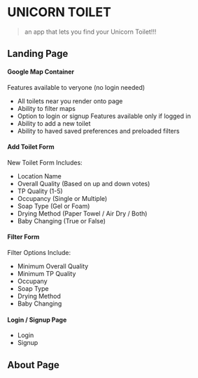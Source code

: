 UNICORN TOILET
===

> an app that lets you find your Unicorn Toilet!!!

## Landing Page
#### Google Map Container
Features available to veryone (no login needed)
  * All toilets near you render onto page
  * Ability to filter maps 
  * Option to login or signup
Features available only if logged in
  * Ability to add a new toilet
  * Ability to haved saved preferences and preloaded filters 

#### Add Toilet Form
New Toilet Form Includes:
  * Location Name
  * Overall Quality (Based on up and down votes)
  * TP Quality (1-5)
  * Occupancy (Single or Multiple)
  * Soap Type (Gel or Foam)
  * Drying Method (Paper Towel / Air Dry / Both)
  * Baby Changing (True or False)

#### Filter Form
Filter Options Include:
  * Minimum Overall Quality
  * Minimum TP Quality
  * Occupany
  * Soap Type
  * Drying Method
  * Baby Changing 

#### Login / Signup Page
  * Login 
  * Signup

## About Page
